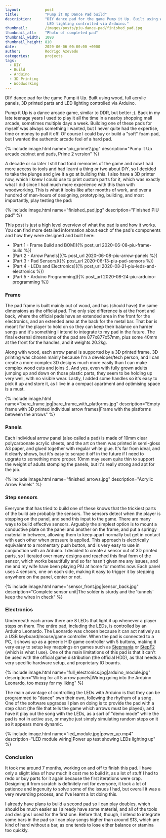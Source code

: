 ```yaml
---
layout:           post
title:            "Pump it Up Dance Pad build"
description:      "DIY dance pad for the game Pump it Up. Built using wood, full acrylic panels, 3D printed parts and
                   LED lighting controlled via Arduino."
thumbnail:        /images/posts/piu-dance-pad/finished_pad.jpg
thumbnail_alt:    "Photo of completed pad"
thumbnail_width:  1080
thumbnail_height: 810
date:             2020-06-06 00:00:00 +0000
author:           Rodrigo Azevedo
categories:       projects
tags:
  - DIY
  - Build
  - Arduino
  - 3D Printing
  - Woodworking
---
```


<p class="d-none">
  DIY dance pad for the game Pump it Up. Built using wood, full acrylic panels, 3D printed parts and LED lighting
  controlled via Arduino.
</p>

<!--more-->

Pump it Up is a dance arcade game, similar to DDR, but better ;). Back in my late teenage years I used to play it all
the time in a nearby shopping mall arcade, sometimes multiple days a week. Building one of these pads for myself was
always something I wanted, but I never quite had the expertise, time or money to pull it off. Of course I could buy or
build a "soft" foam pad, but I wanted the authentic arcade feel of a hard pad.

{% include image.html name="piu_prime2.jpg" description="Pump it Up arcade cabinet and pads, Prime 2 version" %}

A decade or so later I still had fond memories of the game and now I had more access to tools and had learnt a thing
or two about DIY, so I decided to take the plunge and give it a go at building this. I also have a 3D printer now,
which I knew I could use to print custom parts for it, which was exactly what I did since I had much more experience
with this than with woodworking. This is what it looks like after months of work, and over a hundred of man-hours of
designing, prototyping, building, and most importantly, play testing the pad:

{% include image.html name="finished_pad.jpg" description="Finished PIU pad" %}

This post is just a high level overview of what the pad is and how it works. You can find more detailed information
about each of the pad's components and how they were designed and built here:

* [Part 1 - Frame Build and BOM]({% post_url 2020-06-08-piu-frame-build %})
* [Part 2 - Arrow Panels]({% post_url 2020-06-08-piu-arrow-panels %})
* [Part 3 - Pad Sensors]({% post_url 2020-06-13-piu-pad-sensors %})
* [Part 4 - LEDs and Electronics]({% post_url 2020-08-21-piu-leds-and-electronics %})
* [Part 5 - Arduino Programming]({% post_url 2020-08-24-piu-arduino-programming %})

### Frame

The pad frame is built mainly out of wood, and has (should have) the same dimensions as the official pad. The only size
difference is at the front and back, where the official pads have an extended area in the front for the electronics,
and an extended area at the back for the metal bar. That bar is meant for the player to hold on so they can keep their
balance on harder songs and it's something I intend to integrate to my pad in the future. The final external dimensions
of the pad are 877x877x57mm, plus some 40mm at the front for the handles, and it weights 20.2kg.

Along with wood, each arrow panel is supported by a 3D printed frame. 3D printing was chosen mainly because I'm a
developer/tech person, and I can create a more complex 3D designs much more easily than I can make complex wood cuts
and joins :). And yes, even with fully grown adults jumping up and down on those plastic parts, they seem to be
holding up very well, with no visible wear. Lastly, I added some handles so it's easy to pick it up and store it, as I
live in a compact apartment and optimising space is a must.

{% include
  image.html
  name="bare_frame.jpg|bare_frame_with_platforms.jpg"
  description="Empty frame with 3D printed individual arrow frames|Frame with the platforms between the arrows"
%}

### Panels

Each individual arrow panel (also called a pad) is made of 10mm clear polycarbonate acrylic sheets, and the art on
them was printed in semi-gloss A3 paper, and glued together with regular white glue. It's far from ideal, and it
clearly shows, but it's easy to scrape it off in the future if I need to upgrate to something more proper. 10mm may
seem quite thin to support the weight of adults stomping the panels, but it's really strong and apt for the job.

{% include image.html name="finished_arrows.jpg" description="Acrylic Arrow Panels" %}

### Step sensors

Everyone that has tried to build one of these knows that the trickiest parts of the build are probably the sensors. The
sensors detect when the player is stepping on the panel, and send this input to the game. There are many ways to build
effective sensors. Arguably the simplest option is to mount a conductive plate on the panel and another on the
frame, and put a springy material in between, allowing them to keep apart normally but get in contact with each other
when pressure is applied. This approach is electrically equivalent to a momentary push button, and is very easy to use
in conjunction with an Arduino. I decided to create a sensor out of 3D printed parts, so I iterated over many designs
and reached this final form of the sensor, which works beautifully and so far hasn't given me any issues, and me and
my wife have been playing PIU at home for months now. Each panel uses 4 sensors, one on each side, making it easy to
trigger it by stepping anywhere on the panel, center or not.

{% include
  image.html
  name="sensor_front.jpg|sensor_back.jpg"
  description="Complete sensor unit|The solder is sturdy and the 'tunnels' keep the wires in check"
%}

### Electronics

Underneath each arrow there are 8 LEDs that light it up whenever a player steps on them. The entire pad, including the
LEDs, is controlled by an Arduino Leonardo. The Leonardo was chosen because it can act natively as a USB
keyboard/mouse/game controller. When the pad is connected to a PC, it shows up as a generic HID game controller with 5
buttons, making it very easy to setup key mappings on games such as [Stepmania](https://www.stepmania.com/) or
[StepF2](http://stepf2.blogspot.com/) (which is what I use). One of the main limitations of this pad is that it can't
be used with the official game distribution (the official HDD), as that needs a very specific hardware setup, and
proprietary IO boards.

{% include
  image.html
  name="full_electronics.jpg|arduino_module.jpg"
  description="Wiring for all 5 arrow panels|Wiring going into the Arduino Leonardo, too messy for my liking"
%}

The main advantage of controlling the LEDs with Arduino is that they can be programmed to "dance" own their own,
following the rhythym of a song. One of the software upgrades I plan on doing is to provide the pad with a step chart
(the file that tells the game which arrows must be played), and have it play out the song with the LEDs, as a sort of
"demo mode" while the pad is not in active use, or maybe just simply simulating random steps on it so it appears more
dynamic.

{% include
  image.html
  name="led_module.jpg|power_up.mp4"
  description="LED module wiring|Power up test showing LEDs lighting up"
%}

### Conclusion

It took me around 7 months, working on and off to finish this pad. I have only a slight idea of how much it cost me to
build it, as a lot of stuff I had to redo or buy parts for it again because the first iterations were crap. Designing
it from scratch is definitely not for everyone, it took a lot of patience and ingenuity to solve some of the issues I
had, but overall it was a very rewarding process, and I've learnt a lot doing this.

I already have plans to build a second pad so I can play doubles, which should be much easier as I already have some
material, and all of the tools and designs I used for the first one. Before that, though, I intend to integrate some
bars in the pad so I can play songs higher than around S13, which are kind of hard without a bar, as one tends to lose
either balance or stamina too quickly.
